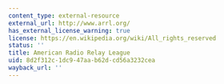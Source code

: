 ```yaml
---
content_type: external-resource
external_url: http://www.arrl.org/
has_external_license_warning: true
license: https://en.wikipedia.org/wiki/All_rights_reserved
status: ''
title: American Radio Relay League
uid: 8d2f312c-1dc9-47aa-b62d-cd56a3232cea
wayback_url: ''
---
```

